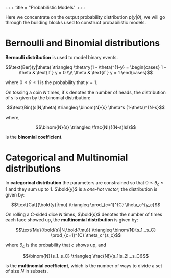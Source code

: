 +++
title = "Probabilistic Models"
+++

Here we concentrate on the output probability distribution $p(y|\theta)$, we will go through the building blocks used to construct probabilistic models.

# Bernoulli and Binomial distributions

__Bernoulli distribution__ is used to model binary events.

$$\text{Ber}(y|\theta) \triangleq \theta^y(1 - \theta)^{1-y} = 
\begin{cases}
	1 - \theta & \text{if } y = 0 \\\\
	\theta & \text{if } y = 1
\end{cases}$$

where $0 \le \theta \le 1$ is the probability that $y = 1$.

On tossing a coin $N$ times, if $s$ denotes the number of heads, the distribution of $s$ is given by the binomial distribution:

$$\text{Bin}(s|N,\theta) \triangleq \binom{N}{s} \theta^s (1-\theta)^{N-s}$$

where,

$$\binom{N}{s} \triangleq \frac{N!}{(N-s)!s!}$$

is the __binomial coefficient__.

# Categorical and Multinomial distributions

In __categorical distribution__ the parameters are constrained so that $0 \le \theta_c \le 1$ and they sum up to 1. $\bold{y}$ is a _one-hot vector_, the distribution is given by:

$$\text{Cat}(\bold{y}|\mu) \triangleq \prod_{c=1}^{C} \theta_c^{y_c}$$

On rolling a C-sided dice $N$ times, $\bold{s}$ denotes the number of times each face showed up, the __multinomial distribution__ is given by:

$$\text{Mu}(\bold{s}|N,\bold{\mu}) \triangleq \binom{N}{s_1...s_C} \prod_{c=1}^{C} \theta_c^{s_c}$$

where $\theta_c$ is the probability that $c$ shows up, and

$$\binom{N}{s_1..s_C} \triangleq \frac{N!}{s_1!s_2!...s_C!}$$

is the __multinomial coefficient__, which is the number of ways to divide a set of size $N$ in subsets.
